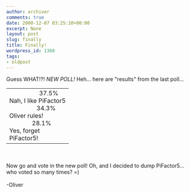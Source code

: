```yaml
---
author: archiver
comments: true
date: 2000-12-07 03:25:10+00:00
excerpt: None
layout: post
slug: finally
title: Finally!
wordpress_id: 1360
tags:
- oldpost
---
```


Guess WHAT!?! <i>NEW POLL!</i> Heh... here are "results" from the last poll...<br /><center><table width="150" align="center" border="0"><tr><td valign=top align="left" width="150"><span><img SRC="http://www.oliverweb.com/poll/image.gif" Height="10" Width="75"> 37.5% <br />  Nah, I like PiFactor5  <br /> <img SRC="http://www.oliverweb.com/poll/image.gif" Height="10" Width="68"> 34.3% <br />  Oliver rules!  <br />  <img SRC="http://www.oliverweb.com/poll/image.gif" Height="10" Width="56"> 28.1% <br />  Yes, forget PiFactor5!  <br /></span></td></tr></table></center><br /><br />Now go and vote in the new poll! Oh, and I decided to dump PiFactor5... who voted so many times? =)<br /><br />-Oliver